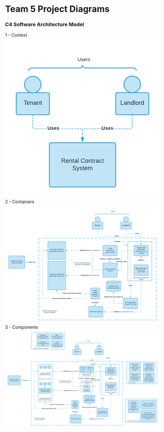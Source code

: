 # Team 5 Project Diagrams

### C4 Software Architecture Model
1 - Context<br>
![C4 Model Context](https://github.com/GenevieveFlynn/senior-design-5/blob/smart-contract-dev/DOCS/C4%20Model%20Context.png)<br>
2 - Containers<br>
![C4 Model Containers](https://github.com/GenevieveFlynn/senior-design-5/blob/smart-contract-dev/DOCS/C4%20Model%20Containers.png)<br>
3 - Components<br>
![C4 Model Components](https://github.com/GenevieveFlynn/senior-design-5/blob/smart-contract-dev/DOCS/C4%20Model%20Components.png)
